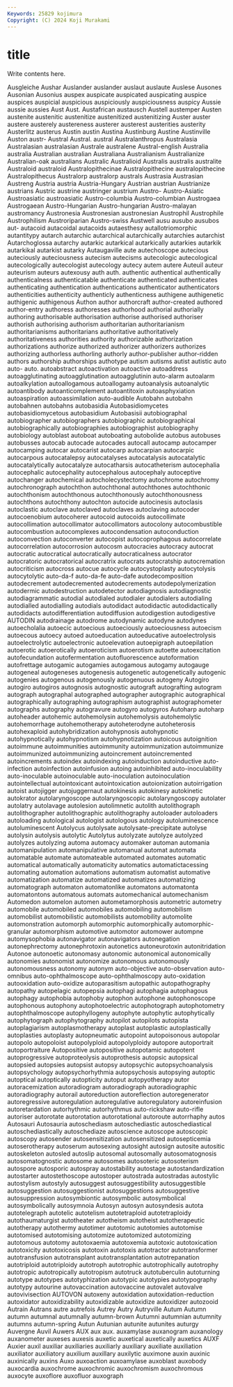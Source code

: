 ```yaml
---
Keywords: 25829 kojimura
Copyright: (C) 2024 Koji Murakami
---
```


# title

Write contents here.



Ausgleiche Aushar
Auslander auslander auslaut auslaute Auslese Ausones Ausonian Ausonius auspex auspicate
auspicated auspicating auspice auspices auspicial auspicious auspiciously auspiciousness auspicy Aussie
aussie aussies Aust Aust. Austafrican austausch Austell austemper Austen austenite
austenitic austenitize austenitized austenitizing Auster auster austere austerely austereness austerer
austerest austerities austerity Austerlitz austerus Austin austin Austina Austinburg Austine
Austinville Auston austr- Austral Austral. austral Australanthropus Australasia Australasian australasian
Australe australene Austral-english Australia australia Australian australian Australiana Australianism Australianize
Australian-oak australians Australic Australioid Australis australis australite Australoid australoid Australopithecinae
Australopithecine australopithecine Australopithecus Australorp australorp australs Austrasia Austrasian Austreng Austria
austria Austria-Hungary Austrian austrian Austrianize austrians Austric austrine austringer austrium
Austro- Austro-Asiatic Austroasiatic austroasiatic Austro-columbia Austro-columbian Austrogaea Austrogaean Austro-Hungarian Austro-hungarian
Austro-malayan austromancy Austronesia Austronesian austronesian Austrophil Austrophile Austrophilism Austroriparian Austro-swiss
Austwell ausu ausubo ausubos aut- autacoid autacoidal autacoids autaesthesy autallotriomorphic
autantitypy autarch autarchic autarchical autarchically autarchies autarchist Autarchoglossa autarchy autarkic
autarkical autarkically autarkies autarkik autarkikal autarkist autarky Autaugaville aute autechoscope
autecious auteciously auteciousness autecism autecisms autecologic autecological autecologically autecologist autecology
autecy autem autere Auteuil auteur auteurism auteurs autexousy auth auth.
authentic authentical authentically authenticalness authenticatable authenticate authenticated authenticates authenticating authentication
authentications authenticator authenticators authenticities authenticity authenticly authenticness authigene authigenetic authigenic
authigenous Authon author authorcraft author-created authored author-entry authoress authoresses authorhood
authorial authorially authoring authorisable authorisation authorise authorised authoriser authorish authorising
authorism authoritarian authoritarianism authoritarianisms authoritarians authoritative authoritatively authoritativeness authorities authority
authorizable authorization authorizations authorize authorized authorizer authorizers authorizes authorizing authorless
authorling authorly author-publisher author-ridden authors authorship authorships authotype autism autisms
autist autistic auto auto- auto. autoabstract autoactivation autoactive autoaddress autoagglutinating
autoagglutination autoagglutinin auto-alarm autoalarm autoalkylation autoallogamous autoallogamy autoanalysis autoanalytic autoantibody
autoanticomplement autoantitoxin autoasphyxiation autoaspiration autoassimilation auto-audible Autobahn autobahn autobahnen autobahns
autobasidia Autobasidiomycetes autobasidiomycetous autobasidium Autobasisii autobiographal autobiographer autobiographers autobiographic autobiographical
autobiographically autobiographies autobiographist autobiography autobiology autoblast autoboat autoboating autobolide autobus
autobuses autobusses autocab autocade autocades autocall autocamp autocamper autocamping autocar
autocarist autocarp autocarpian autocarpic autocarpous autocatalepsy autocatalyses autocatalysis autocatalytic autocatalytically
autocatalyze autocatharsis autocatheterism autocephalia autocephalic autocephality autocephalous autocephaly autoceptive autochanger
autochemical autocholecystectomy autochrome autochromy autochronograph autochthon autochthonal autochthones autochthonic autochthonism
autochthonous autochthonously autochthonousness autochthons autochthony autochton autocide autocinesis autoclasis autoclastic
autoclave autoclaved autoclaves autoclaving autocoder autocoenobium autocoherer autocoid autocoids autocollimate
autocollimation autocollimator autocollimators autocolony autocombustible autocombustion autocomplexes autocondensation autoconduction autoconvection
autoconverter autocopist autocoprophagous autocorrelate autocorrelation autocorrosion autocosm autocracies autocracy autocrat
autocratic autocratical autocratically autocraticalness autocrator autocratoric autocratorical autocratrix autocrats autocratship
autocremation autocriticism autocross autocue autocycle autocystoplasty autocytolysis autocytolytic auto-da-f auto-da-fe
auto-dafe autodecomposition autodecrement autodecremented autodecrements autodepolymerization autodermic autodestruction autodetector autodiagnosis
autodiagnostic autodiagrammatic autodial autodialed autodialer autodialers autodialing autodialled autodialling autodials
autodidact autodidactic autodidactically autodidacts autodifferentiation autodiffusion autodigestion autodigestive AUTODIN autodrainage
autodrome autodynamic autodyne autodynes autoecholalia autoecic autoecious autoeciously autoeciousness autoecism
autoecous autoecy autoed autoeducation autoeducative autoelectrolysis autoelectrolytic autoelectronic autoelevation autoepigraph
autoepilation autoerotic autoerotically autoeroticism autoerotism autoette autoexcitation autofecundation autofermentation autofluorescence
autoformation autofrettage autogamic autogamies autogamous autogamy autogauge autogeneal autogeneses autogenesis
autogenetic autogenetically autogenic autogenies autogenous autogenously autogenuous autogeny Autogiro autogiro
autogiros autognosis autognostic autograft autografting autogram autograph autographal autographed autographer
autographic autographical autographically autographing autographism autographist autographometer autographs autography autogravure
autogyro autogyros Autoharp autoharp autoheader autohemic autohemolysin autohemolysis autohemolytic autohemorrhage
autohemotherapy autoheterodyne autoheterosis autohexaploid autohybridization autohypnosis autohypnotic autohypnotically autohypnotism autohypnotization
autoicous autoignition autoimmune autoimmunities autoimmunity autoimmunization autoimmunize autoimmunized autoimmunizing autoincrement
autoincremented autoincrements autoindex autoindexing autoinduction autoinductive auto-infection autoinfection autoinfusion autoing
autoinhibited auto-inoculability auto-inoculable autoinoculable auto-inoculation autoinoculation autointellectual autointoxicant autointoxication autoionization
autoirrigation autoist autojigger autojuggernaut autokinesis autokinesy autokinetic autokrator autolaryngoscope autolaryngoscopic
autolaryngoscopy autolater autolatry autolavage autolesion autolimnetic autolith autolithograph autolithographer autolithographic
autolithography autoloader autoloaders autoloading autological autologist autologous autology autoluminescence autoluminescent
Autolycus autolysate autolysate-precipitate autolyse autolysin autolysis autolytic Autolytus autolyzate autolyze
autolyzed autolyzes autolyzing automa automacy automaker automan automania automanipulation automanipulative
automanual automat automata automatable automate automateable automated automates automatic automatical
automatically automaticity automatics automatictacessing automating automation automations automatism automatist automative
automatization automatize automatized automatizes automatizing automatograph automaton automatonlike automatons automatonta
automatontons automatous automats automechanical automechanism Automedon automelon automen autometamorphosis autometric
autometry automobile automobiled automobiles automobiling automobilism automobilist automobilistic automobilists automobility
automolite automonstration automorph automorphic automorphically automorphic-granular automorphism automotive automotor automower
autompne automysophobia autonavigator autonavigators autonegation autonephrectomy autonephrotoxin autonetics autoneurotoxin autonitridation
Autonoe autonoetic autonomasy autonomic autonomical autonomically autonomies autonomist autonomize autonomous
autonomously autonomousness autonomy autonym auto-objective auto-observation auto-omnibus auto-ophthalmoscope auto-ophthalmoscopy auto-oxidation
autooxidation auto-oxidize autoparasitism autopathic autopathography autopathy autopelagic autopepsia autophagi autophagia
autophagous autophagy autophobia autophoby autophon autophone autophonoscope autophonous autophony autophotoelectric
autophotograph autophotometry autophthalmoscope autophyllogeny autophyte autophytic autophytically autophytograph autophytography autopilot
autopilots autopista autoplagiarism autoplasmotherapy autoplast autoplastic autoplastically autoplasties autoplasty autopneumatic
autopoint autopoisonous autopolar autopolo autopoloist autopolyploid autopolyploidy autopore autoportrait autoportraiture
Autopositive autopositive autopotamic autopotent autoprogressive autoproteolysis autoprothesis autopsic autopsical autopsied
autopsies autopsist autopsy autopsychic autopsychoanalysis autopsychology autopsychorhythmia autopsychosis autopsying autoptic
autoptical autoptically autopticity autoput autopyotherapy autor autoracemization autoradiogram autoradiograph autoradiographic
autoradiography autorail autoreduction autoreflection autoregenerator autoregressive autoregulation autoregulative autoregulatory autoreinfusion
autoretardation autorhythmic autorhythmus auto-rickshaw auto-rifle autoriser autorotate autorotation autorotational autoroute
autorrhaphy autos Autosauri Autosauria autoschediasm autoschediastic autoschediastical autoschediastically autoschediaze autoscience
autoscope autoscopic autoscopy autosender autosensitization autosensitized autosepticemia autoserotherapy autoserum autosexing
autosight autosign autosite autositic autoskeleton autosled autoslip autosomal autosomally autosomatognosis
autosomatognostic autosome autosomes autosoteric autosoterism autospore autosporic autospray autostability autostage
autostandardization autostarter autostethoscope autostoper autostrada autostradas autostylic autostylism autostyly autosuggest
autosuggestibility autosuggestible autosuggestion autosuggestionist autosuggestions autosuggestive autosuppression autosymbiontic autosymbolic autosymbolical
autosymbolically autosymnoia Autosyn autosyn autosyndesis autota autotelegraph autotelic autotelism autotetraploid
autotetraploidy autothaumaturgist autotheater autotheism autotheist autotherapeutic autotherapy autothermy autotimer autotomic
autotomies autotomise autotomised autotomising autotomize autotomized autotomizing autotomous autotomy autotoxaemia
autotoxemia autotoxic autotoxication autotoxicity autotoxicosis autotoxin autotoxis autotractor autotransformer autotransfusion
autotransplant autotransplantation autotrepanation autotriploid autotriploidy autotroph autotrophic autotrophically autotrophy autotropic
autotropically autotropism autotruck autotuberculin autoturning autotype autotypes autotyphization autotypic autotypies
autotypography autotypy autourine autovaccination autovaccine autovalet autovalve autovivisection AUTOVON autoxeny
autoxidation autoxidation-reduction autoxidator autoxidizability autoxidizable autoxidize autoxidizer autozooid Autrain Autrans
autre autrefois Autrey Autry Autryville Autum Autumn autumn autumnal autumnally
autumn-brown Autumni autumnian autumnity autumns autumn-spring Autun Autunian autunite autunites
auturgy Auvergne Auvil Auwers AUX aux aux. auxamylase auxanogram auxanology
auxanometer auxeses auxesis auxetic auxetical auxetically auxetics AUXF Auxier auxil
auxiliar auxiliaries auxiliarly auxiliary auxiliate auxiliation auxiliator auxiliatory auxilium auxillary
auxilytic auximone auxin auxinic auxinically auxins Auxo auxoaction auxoamylase auxoblast
auxobody auxocardia auxochrome auxochromic auxochromism auxochromous auxocyte auxoflore auxofluor auxograph
